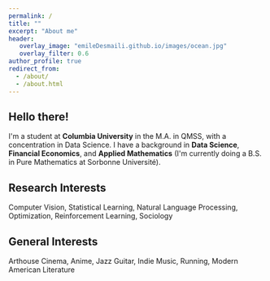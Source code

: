 ```yaml
---
permalink: /
title: ""
excerpt: "About me"
header:
   overlay_image: "emileDesmaili.github.io/images/ocean.jpg"
   overlay_filter: 0.6
author_profile: true
redirect_from: 
  - /about/
  - /about.html 
---
```


**Hello there!**
---

I'm a student at **Columbia University** in the M.A. in QMSS, with a concentration in Data Science. I have a background in **Data Science**, **Financial Economics**, and **Applied Mathematics** (I'm currently doing a B.S. in Pure Mathematics at Sorbonne Université). 


**Research Interests**
---

Computer Vision, Statistical Learning, Natural Language Processing, Optimization, Reinforcement Learning, Sociology


**General Interests**
---

Arthouse Cinema, Anime, Jazz Guitar, Indie Music, Running, Modern American Literature



